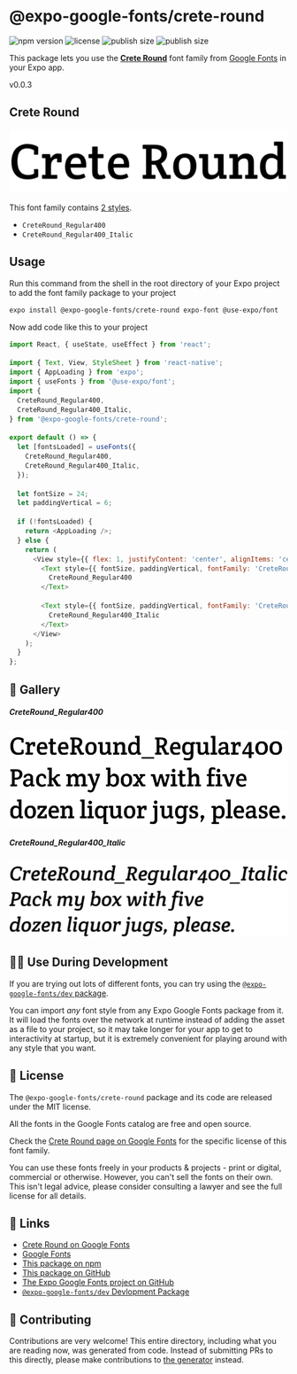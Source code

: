 # @expo-google-fonts/crete-round

![npm version](https://flat.badgen.net/npm/v/@expo-google-fonts/crete-round)
![license](https://flat.badgen.net/github/license/expo/google-fonts)
![publish size](https://flat.badgen.net/packagephobia/install/@expo-google-fonts/crete-round)
![publish size](https://flat.badgen.net/packagephobia/publish/@expo-google-fonts/crete-round)

This package lets you use the [**Crete Round**](https://fonts.google.com/specimen/Crete+Round) font family from [Google Fonts](https://fonts.google.com/) in your Expo app.

v0.0.3

## Crete Round

![Crete Round](./font-family.png)

This font family contains [2 styles](#-gallery).

- `CreteRound_Regular400`
- `CreteRound_Regular400_Italic`

## Usage

Run this command from the shell in the root directory of your Expo project to add the font family package to your project
```sh
expo install @expo-google-fonts/crete-round expo-font @use-expo/font
```

Now add code like this to your project
```js
import React, { useState, useEffect } from 'react';

import { Text, View, StyleSheet } from 'react-native';
import { AppLoading } from 'expo';
import { useFonts } from '@use-expo/font';
import {
  CreteRound_Regular400,
  CreteRound_Regular400_Italic,
} from '@expo-google-fonts/crete-round';

export default () => {
  let [fontsLoaded] = useFonts({
    CreteRound_Regular400,
    CreteRound_Regular400_Italic,
  });

  let fontSize = 24;
  let paddingVertical = 6;

  if (!fontsLoaded) {
    return <AppLoading />;
  } else {
    return (
      <View style={{ flex: 1, justifyContent: 'center', alignItems: 'center' }}>
        <Text style={{ fontSize, paddingVertical, fontFamily: 'CreteRound_Regular400' }}>
          CreteRound_Regular400
        </Text>

        <Text style={{ fontSize, paddingVertical, fontFamily: 'CreteRound_Regular400_Italic' }}>
          CreteRound_Regular400_Italic
        </Text>
      </View>
    );
  }
};

```

## 🔡 Gallery

##### CreteRound_Regular400
![CreteRound_Regular400](./62fbd9c68fa6485a1a4fde14a03ed6a5268f26365fff7614e5704531390f0363.ttf.png)

##### CreteRound_Regular400_Italic
![CreteRound_Regular400_Italic](./c8e915bc50126a1af673b8fbd3181aa9f8eac78545ec1b8d827ac5bac66b5cc5.ttf.png)


## 👩‍💻 Use During Development

If you are trying out lots of different fonts, you can try using the [`@expo-google-fonts/dev` package](https://github.com/expo/google-fonts/tree/master/font-packages/dev#readme).

You can import *any* font style from any Expo Google Fonts package from it. It will load the fonts
over the network at runtime instead of adding the asset as a file to your project, so it may take longer
for your app to get to interactivity at startup, but it is extremely convenient
for playing around with any style that you want.

## 📖 License

The `@expo-google-fonts/crete-round` package and its code are released under the MIT license.

All the fonts in the Google Fonts catalog are free and open source.

Check the [Crete Round page on Google Fonts](https://fonts.google.com/specimen/Crete+Round) for the specific license of this font family.

You can use these fonts freely in your products & projects - print or digital, commercial or otherwise. However, you can't sell the fonts on their own. This isn't legal advice, please consider consulting a lawyer and see the full license for all details.

## 🔗 Links

- [Crete Round on Google Fonts](https://fonts.google.com/specimen/Crete+Round)
- [Google Fonts](https://fonts.google.com/)
- [This package on npm](https://www.npmjs.com/package/@expo-google-fonts/crete-round)
- [This package on GitHub](https://github.com/expo/google-fonts/tree/master/font-packages/crete-round)
- [The Expo Google Fonts project on GitHub](https://github.com/expo/google-fonts)
- [`@expo-google-fonts/dev` Devlopment Package](https://github.com/expo/google-fonts/tree/master/font-packages/dev)


## 🤝 Contributing

Contributions are very welcome! This entire directory, including what you are reading now, was generated from code. Instead of submitting PRs to this directly, please make contributions to [the generator](https://github.com/expo/google-fonts/tree/master/packages/generator) instead.
